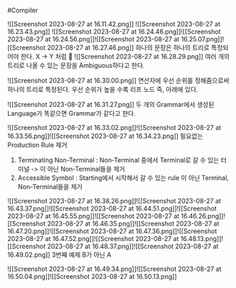 #Compiler 

![[Screenshot 2023-08-27 at 16.11.42.png]]
![[Screenshot 2023-08-27 at 16.23.43.png]]
![[Screenshot 2023-08-27 at 16.24.46.png]]![[Screenshot 2023-08-27 at 16.24.56.png]]![[Screenshot 2023-08-27 at 16.25.07.png]]![[Screenshot 2023-08-27 at 16.27.46.png]]
하나의 문장은 하나의 트리로 특정되어야 한다. X -> Y 처럼

![[Screenshot 2023-08-27 at 16.28.29.png]]
여러 개의 트리로 나올 수 있는 문장을 Ambiguous하다고 한다.

![[Screenshot 2023-08-27 at 16.30.00.png]]
연산자에 우선 순위를 정해줌으로써 하나의 트리로 특정된다.
우선 순위가 높을 수록 리프 노드 즉, 아래에 있다.

![[Screenshot 2023-08-27 at 16.31.27.png]]
두 개의 Grammar에서 생성된 Language가 똑같으면 Grammar가 같다고 한다.

![[Screenshot 2023-08-27 at 16.33.02.png]]![[Screenshot 2023-08-27 at 16.33.56.png]]![[Screenshot 2023-08-27 at 16.34.23.png]]
필요없는 Production Rule 제거

1. Terminating Non-Terminal : Non-Terminal 중에서 Terminal로 갈 수 있는 터미널
  -> 이 아닌 Non-Terminal들을 제거
2. Accessible Symbol : Starting에서 시작해서 갈 수 있는 rule
  이 아닌 Terminal, Non-Terminal들을 제거

![[Screenshot 2023-08-27 at 16.38.26.png]]![[Screenshot 2023-08-27 at 16.43.37.png]]![[Screenshot 2023-08-27 at 16.44.51.png]]![[Screenshot 2023-08-27 at 16.45.55.png]]![[Screenshot 2023-08-27 at 16.46.26.png]]![[Screenshot 2023-08-27 at 16.46.35.png]]![[Screenshot 2023-08-27 at 16.47.20.png]]![[Screenshot 2023-08-27 at 16.47.36.png]]![[Screenshot 2023-08-27 at 16.47.52.png]]![[Screenshot 2023-08-27 at 16.48.13.png]]![[Screenshot 2023-08-27 at 16.48.37.png]]![[Screenshot 2023-08-27 at 16.49.02.png]]
3번째 예제 B가 아닌 A

![[Screenshot 2023-08-27 at 16.49.34.png]]![[Screenshot 2023-08-27 at 16.50.04.png]]![[Screenshot 2023-08-27 at 16.50.13.png]]